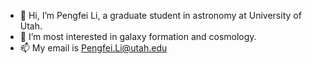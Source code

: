- 👋 Hi, I’m Pengfei Li, a graduate student in astronomy at University of Utah.
- 👀 I’m most interested in galaxy formation and cosmology.
- 📫 My email is Pengfei.Li@utah.edu

<!---
PengfeiLiAstro/PengfeiLiAstro is a ✨ special ✨ repository because its `README.md` (this file) appears on your GitHub profile.
You can click the Preview link to take a look at your changes.
--->

